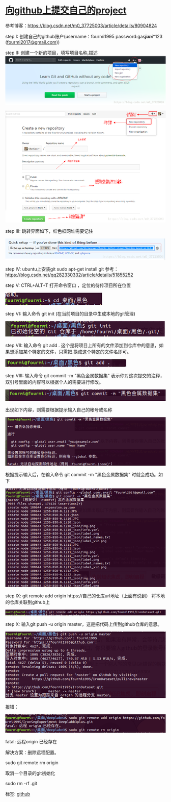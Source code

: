 #  			[向github上提交自己的project](https://www.cnblogs.com/fourmi/p/9776797.html) 		



参考博客：https://blog.csdn.net/m0_37725003/article/details/80904824

step I: 创建自己的github账户(username：fourmi1995 password:ga*s****jun***i*123 (fourmi2017@gmail.com))

step II: 创建一个新的项目，填写项目名称,描述![img](assets/1229928-20181012102601618-889259763.png)

 

 

![img](assets/1229928-20181012102810344-1652178730.png)

 

step III: 跳转界面如下，红色框网址需要记住

![img](assets/1229928-20181012102922299-268598797.png)

step IV: ubuntu上安装git  sudo apt-get install git 参考：https://blog.csdn.net/qq282330332/article/details/51855252

step V: CTRL+ALT+T 打开命令窗口 ，定位的待传项目所在位置

![img](assets/1229928-20181012103300671-997069709.png)

step VI: 输入命令 git init (在当前项目的目录中生成本地的git管理)

  ![img](assets/1229928-20181012103439904-977913643.png)

step VII: 输入命令 git add .     这个是将项目上所有的文件添加到仓库中的意思，如果想添加某个特定的文件，只需把.换成这个特定的文件名即可。

![img](assets/1229928-20181012103555870-1797315912.png)

step VIII: 输入命令  git commit -m "黑色金属数据集"    表示你对这次提交的注释，双引号里面的内容可以根据个人的需要进行修改。

![img](assets/1229928-20181012103719023-1469514370.png)

出现如下内容，则需要根据提示输入自己的帐号或名称

![img](assets/1229928-20181012103905622-411916873.png)

根据提示输入后，在输入命令 git commit -m "黑色金属数据集" 时就会成功。如下

![img](assets/1229928-20181012104049317-603508353.png)

step IX: git remote add origin https://自己的仓库url地址（上面有说到） 将本地的仓库关联到github上

![img](assets/1229928-20181012104200542-1562944828.png)

 

step X: 输入git push -u origin master，这是把代码上传到github仓库的意思。

![img](assets/1229928-20181012104251564-2042826598.png)

 

 

报错：

![img](assets/1229928-20181103211104138-1169986204.png)

fatal: 远程origin 已经存在

解决方案：删除远程配置。

sudo git remote rm origin

取消一个目录的git初始化

sudo rm -rf .git





标签: [github](https://www.cnblogs.com/fourmi/tag/github/)